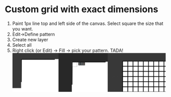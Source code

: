 # Custom grid with exact dimensions
1. Paint 1px line top and left side of the canvas. Select square the size that you want.
2. Edit->Define pattern
3. Create new layer
4. Select all
5. Right click (or Edit) -> Fill -> pick your pattern. TADA!   
![Example](examples/gridExample.jpg)
